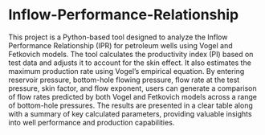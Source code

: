 # Inflow-Performance-Relationship
This project is a Python-based tool designed to analyze the Inflow Performance Relationship (IPR) for petroleum wells using Vogel and Fetkovich models. The tool calculates the productivity index (PI) based on test data and adjusts it to account for the skin effect. It also estimates the maximum production rate using Vogel’s empirical equation. By entering reservoir pressure, bottom-hole flowing pressure, flow rate at the test pressure, skin factor, and flow exponent, users can generate a comparison of flow rates predicted by both Vogel and Fetkovich models across a range of bottom-hole pressures. The results are presented in a clear table along with a summary of key calculated parameters, providing valuable insights into well performance and production capabilities.

